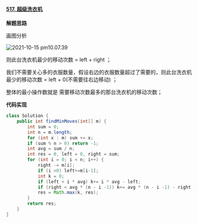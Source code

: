 #### [517. 超级洗衣机](https://leetcode-cn.com/problems/super-washing-machines/)



**解题思路**



画图分析



![2021-10-15 pm10.07.39](https://muyids.oss-cn-beijing.aliyuncs.com/2021-10-15%20pm10.07.39.png)





则此台洗衣机最少的移动次数 = left + right ；

我们不需要关心多的衣服数量，假设右边的衣服数量超过了需要的，则此台洗衣机最少的移动次数 = left + 0(不需要往右边移动) ；

整体的最小操作数就是 需要移动次数最多的那台洗衣机的移动次数；



**代码实现**



```java
class Solution {
    public int findMinMoves(int[] m) {
        int sum = 0;
        int n = m.length;
        for (int x : m) sum += x;
        if (sum % n > 0) return -1;
        int avg = sum / n;
        int res = 0, left = 0, right = sum;
        for (int i = 0; i < n; i++) {
            right -= m[i];
            if (i >0) left+=m[i-1];
            int k = 0;
            if (left < i * avg) k+= i * avg - left;
            if (right < avg * (n - i -1)) k+= avg * (n - i -1) - right;
            res = Math.max(k, res);
        }
        return res;
    }
}
```



